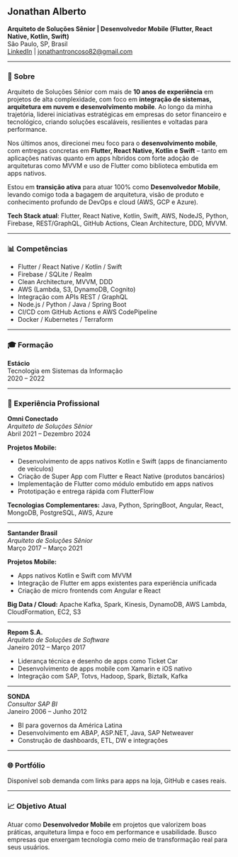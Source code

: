 ## Jonathan Alberto
**Arquiteto de Soluções Sênior | Desenvolvedor Mobile (Flutter, React Native, Kotlin, Swift)**  
São Paulo, SP, Brasil  
[LinkedIn](https://www.linkedin.com/in/jonathan-a-854329289) | jonathantroncoso82@gmail.com  

---

### 📝 Sobre
Arquiteto de Soluções Sênior com mais de **10 anos de experiência** em projetos de alta complexidade, com foco em **integração de sistemas, arquitetura em nuvem e desenvolvimento mobile**. Ao longo da minha trajetória, liderei iniciativas estratégicas em empresas do setor financeiro e tecnológico, criando soluções escaláveis, resilientes e voltadas para performance.

Nos últimos anos, direcionei meu foco para o **desenvolvimento mobile**, com entregas concretas em **Flutter, React Native, Kotlin e Swift** – tanto em aplicações nativas quanto em apps híbridos com forte adoção de arquiteturas como MVVM e uso de Flutter como biblioteca embutida em apps nativos.

Estou em **transição ativa** para atuar 100% como **Desenvolvedor Mobile**, levando comigo toda a bagagem de arquitetura, visão de produto e conhecimento profundo de DevOps e cloud (AWS, GCP e Azure).

**Tech Stack atual**: Flutter, React Native, Kotlin, Swift, AWS, NodeJS, Python, Firebase, REST/GraphQL, GitHub Actions, Clean Architecture, DDD, MVVM.

---

### 📊 Competências
- Flutter / React Native / Kotlin / Swift
- Firebase / SQLite / Realm
- Clean Architecture, MVVM, DDD
- AWS (Lambda, S3, DynamoDB, Cognito)
- Integração com APIs REST / GraphQL
- Node.js / Python / Java / Spring Boot
- CI/CD com GitHub Actions e AWS CodePipeline
- Docker / Kubernetes / Terraform

---

### 🎓 Formação
**Estácio**  
Tecnologia em Sistemas da Informação  
2020 – 2022

---

### 💼 Experiência Profissional

**Omni Conectado**  
*Arquiteto de Soluções Sênior*  
Abril 2021 – Dezembro 2024  

**Projetos Mobile:**
- Desenvolvimento de apps nativos Kotlin e Swift (apps de financiamento de veículos)
- Criação de Super App com Flutter e React Native (produtos bancários)
- Implementação de Flutter como módulo embutido em apps nativos
- Prototipação e entrega rápida com FlutterFlow

**Tecnologias Complementares:**
Java, Python, SpringBoot, Angular, React, MongoDB, PostgreSQL, AWS, Azure

---

**Santander Brasil**  
*Arquiteto de Soluções Sênior*  
Março 2017 – Março 2021

**Projetos Mobile:**
- Apps nativos Kotlin e Swift com MVVM
- Integração de Flutter em apps existentes para experiência unificada
- Criação de micro frontends com Angular e React

**Big Data / Cloud:**
Apache Kafka, Spark, Kinesis, DynamoDB, AWS Lambda, CloudFormation, EC2, S3

---

**Repom S.A.**  
*Arquiteto de Soluções de Software*  
Janeiro 2012 – Março 2017

- Liderança técnica e desenho de apps como Ticket Car
- Desenvolvimento de apps mobile com Xamarin e iOS nativo
- Integração com SAP, Totvs, Hadoop, Spark, Biztalk, Kafka

---

**SONDA**  
*Consultor SAP BI*  
Janeiro 2006 – Junho 2012

- BI para governos da América Latina
- Desenvolvimento em ABAP, ASP.NET, Java, SAP Netweaver
- Construção de dashboards, ETL, DW e integrações

---

### 🌐 Portfólio
Disponível sob demanda com links para apps na loja, GitHub e cases reais.

---

### 📈 Objetivo Atual
Atuar como **Desenvolvedor Mobile** em projetos que valorizem boas práticas, arquitetura limpa e foco em performance e usabilidade. Busco empresas que enxergam tecnologia como meio de transformação real para seus usuários.
